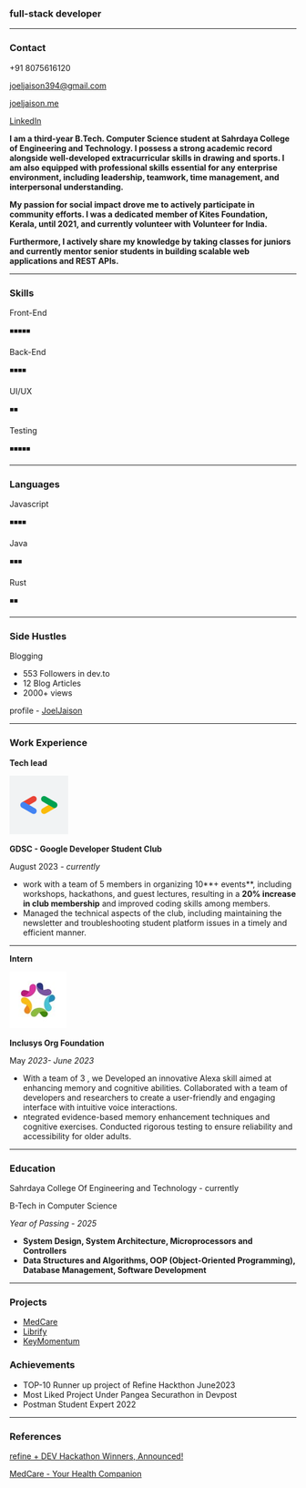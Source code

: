 
### full-stack developer

---

### Contact

+91 8075616120

joeljaison394@gmail.com

[joeljaison.me](https://joeljaison.me)

[LinkedIn](https://www.linkedin.com/login)

**I am a third-year B.Tech. Computer Science student at Sahrdaya College of Engineering and Technology. I possess a strong academic record alongside well-developed extracurricular skills in drawing and sports.  I am also equipped with professional skills essential for any enterprise environment, including leadership, teamwork, time management, and interpersonal understanding.**

**My passion for social impact drove me to actively participate in community efforts. I was a dedicated member of Kites Foundation, Kerala, until 2021, and currently volunteer with Volunteer for India.**

**Furthermore, I actively share my knowledge by taking classes for juniors and currently mentor senior students in building scalable web applications and REST APIs.**

---

### **Skills**

Front-End

◾◾◾◾◾

Back-End

◾◾◾◾

UI/UX

◾◾

Testing

◾◾◾◾◾

---

### Languages

Javascript

◾◾◾◾

Java

◾◾◾

Rust

◾◾

---

### Side Hustles

Blogging

- 553 Followers in dev.to
- 12 Blog Articles
- 2000+ views

profile - [JoelJaison](https://dev.to/joeljaison394)

---

### Work Experience

**Tech lead**

![Frame 7.png](./Frame_7.png)

**GDSC -  Google Developer Student Club**

August 2023 *- currently*

- work with a team of 5 members in organizing 10**+ events**, including workshops, hackathons, and guest lectures, resulting in a **20% increase in club membership** and improved coding skills among members.
- Managed the technical aspects of the club, including maintaining the newsletter and troubleshooting student platform issues in a timely and efficient manner.

---

**Intern**

![Untitled](./Untitled.png)

**Inclusys Org Foundation**

May *2023- June 2023*

- With a team of 3 , we Developed an innovative Alexa skill aimed at enhancing memory and cognitive abilities. Collaborated with a team of developers and researchers to create a user-friendly and engaging interface with intuitive voice interactions.
- ntegrated evidence-based memory enhancement techniques and cognitive exercises. Conducted rigorous testing to ensure reliability and accessibility for older adults.

---

### Education

Sahrdaya College Of Engineering and Technology - currently

B-Tech in Computer Science

*Year of Passing - 2025*

- **System Design, System Architecture, Microprocessors and Controllers**
- **Data Structures and Algorithms, OOP (Object-Oriented Programming), Database Management, Software Development**

---

### Projects

- [MedCare](https://github.com/JoelJaison394/MedCare.git)
- [Librify](https://github.com/JoelJaison394/Librify.git)
- [KeyMomentum](https://github.com/JoelJaison394/KEYMOMENTUM.git)

### Achievements

- TOP-10 Runner up project of Refine Hackthon June2023
- Most Liked Project Under Pangea Securathon in Devpost
- Postman Student Expert 2022

---

### References

[refine + DEV Hackathon Winners, Announced!](https://dev.to/devteam/refine-dev-hackathon-winners-announced-237g)

[MedCare - Your Health Companion](https://devpost.com/software/medcare-your-health-companion?ref_content=user-portfolio&ref_feature=in_progress)
